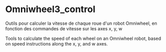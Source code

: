 # Omniwheel3_control
Outils pour calculer la vitesse de chaque roue d'un robot Omniwheel, en fonction des commandes de vitesse sur  les axes x, y, w 

Tools to calculate the speed of each wheel on an Omniwheel robot, based on speed instructions along the x, y, and w axes.
